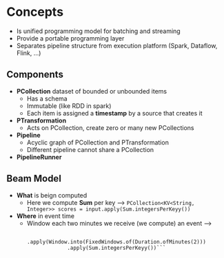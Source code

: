 # Concepts

- Is unified programming model for batching and streaming
- Provide a portable programming layer
- Separates pipeline structure from execution platform (Spark, Dataflow, Flink, ...)

## Components
- **PCollection** dataset of bounded or unbounded items 
  - Has a schema
  - Immutable (like RDD in spark)
  - Each item is assigned a **timestamp** by a source that creates it
- **PTransformation**
  - Acts on PCollection, create zero or many new PCollections
- **Pipeline** 
  - Acyclic graph of PCollection and PTransformation
  - Different pipeline cannot share a PCollection
- **PipelineRunner** 

## Beam Model 
- **What** is beign computed 
  - Here we compute **Sum** per key  --> ```PCollection<KV<String, Integer>> scores = input.apply(Sum.integersPerKeyy())```
- **Where** in event time
  - Window each two minutes we receive (we compute) an event  --> 
    ```PCollection<KV<String, Integer>> scores = input
                 .apply(Window.into(FixedWindows.of(Duration.ofMinutes(2)))
                 .apply(Sum.integersPerKeyy())```


